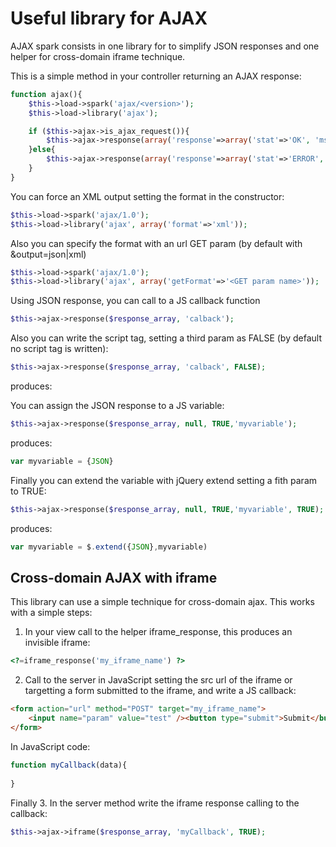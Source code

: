 # Useful library for AJAX

AJAX spark consists in one library for to simplify JSON responses and one helper for cross-domain iframe technique.

This is a simple method in your controller returning an AJAX response:
```php
function ajax(){
	$this->load->spark('ajax/<version>');
	$this->load->library('ajax');

	if ($this->ajax->is_ajax_request()){
		$this->ajax->response(array('response'=>array('stat'=>'OK', 'msg'=>'All works!')));
	}else{
		$this->ajax->response(array('response'=>array('stat'=>'ERROR', 'msg'=>'Only works with ajax!')));
	}
}
```

You can force an XML output setting the format in the constructor:
```php
$this->load->spark('ajax/1.0');
$this->load->library('ajax', array('format'=>'xml'));
```
Also you can specify the format with an url GET param (by default with &output=json|xml)
```php
$this->load->spark('ajax/1.0');
$this->load->library('ajax', array('getFormat'=>'<GET param name>'));
```

Using JSON response, you can call to a JS callback function
```php
$this->ajax->response($response_array, 'calback');
```

Also you can write the script tag, setting a third param as FALSE (by default no script tag is written):
```php
$this->ajax->response($response_array, 'calback', FALSE);
```
produces:
<script language="javascript" type="text/javascript">try{ window.parent.window.callback({JSON}) }catch(e){}</script>

You can assign the JSON response to a JS variable:
```php
$this->ajax->response($response_array, null, TRUE,'myvariable');
```
produces:
```javascript
var myvariable = {JSON}
```

Finally you can extend the variable with jQuery extend setting a fith param to TRUE:
```php
$this->ajax->response($response_array, null, TRUE,'myvariable', TRUE);
```
produces:
```javascript
var myvariable = $.extend({JSON},myvariable)
```

## Cross-domain AJAX with iframe
This library can use a simple technique for cross-domain ajax. This works with a simple steps:

 1. In your view call to the helper iframe_response, this produces an invisible iframe:
```php
<?=iframe_response('my_iframe_name') ?>
```

 2. Call to the server in JavaScript setting the src url of the iframe or targetting a form submitted
to the iframe, and write a JS callback:
```html
<form action="url" method="POST" target="my_iframe_name">
	<input name="param" value="test" /><button type="submit">Submit</button>
</form>
```

In JavaScript code:
```javascript
function myCallback(data){
	
}
```

Finally
3. In the server method write the iframe response calling to the callback:

```php
$this->ajax->iframe($response_array, 'myCallback', TRUE);
```